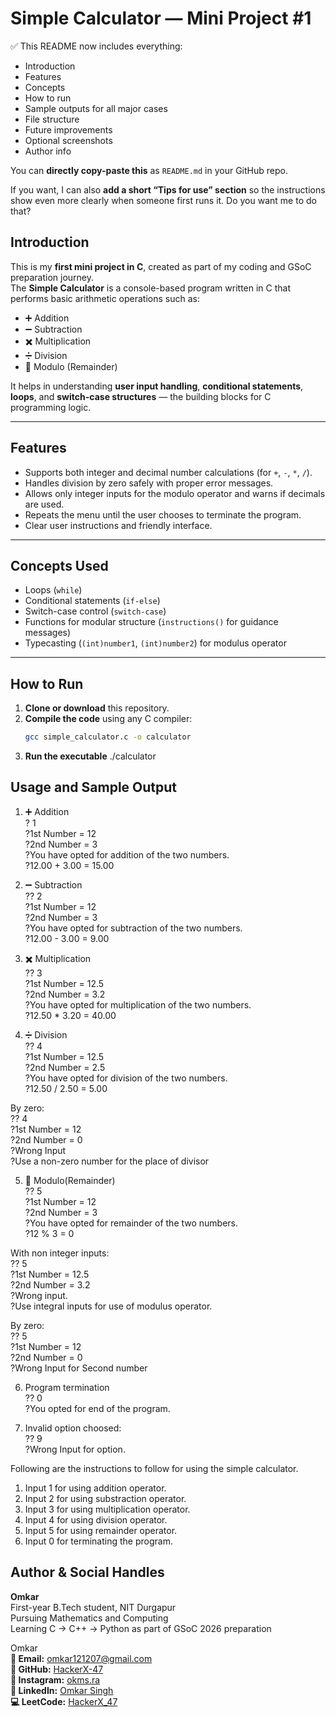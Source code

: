# Simple Calculator — Mini Project #1

✅ This README now includes everything:  
- Introduction  
- Features  
- Concepts  
- How to run  
- Sample outputs for all major cases  
- File structure  
- Future improvements  
- Optional screenshots  
- Author info  

You can **directly copy-paste this** as `README.md` in your GitHub repo.  

If you want, I can also **add a short “Tips for use” section** so the instructions show even more clearly when someone first runs it. Do you want me to do that?


## Introduction
This is my **first mini project in C**, created as part of my coding and GSoC preparation journey.  
The **Simple Calculator** is a console-based program written in C that performs basic arithmetic operations such as:

- ➕ Addition  
- ➖ Subtraction  
- ✖️ Multiplication  
- ➗ Division  
- 🧩 Modulo (Remainder)

It helps in understanding **user input handling**, **conditional statements**, **loops**, and **switch-case structures** — the building blocks for C programming logic.

---

## Features
- Supports both integer and decimal number calculations (for `+`, `-`, `*`, `/`).  
- Handles division by zero safely with proper error messages.  
- Allows only integer inputs for the modulo operator and warns if decimals are used.  
- Repeats the menu until the user chooses to terminate the program.  
- Clear user instructions and friendly interface.

---

## Concepts Used
- Loops (`while`)  
- Conditional statements (`if-else`)  
- Switch-case control (`switch-case`)  
- Functions for modular structure (`instructions()` for guidance messages)  
- Typecasting (`(int)number1`, `(int)number2`) for modulus operator

---

## How to Run
1. **Clone or download** this repository.  
2. **Compile the code** using any C compiler:
   ```bash
   gcc simple_calculator.c -o calculator
3. **Run the executable** 
   ./calculator

## Usage and Sample Output

1. ➕ Addition
<br>? 1
<br>?1st Number = 12
<br>?2nd Number = 3
<br>?You have opted for addition of the two numbers.
<br>?12.00 + 3.00 = 15.00

2. ➖ Subtraction
<br>?? 2
<br>?1st Number = 12
<br>?2nd Number = 3
<br>?You have opted for subtraction of the two numbers.
<br>?12.00 - 3.00 = 9.00

3. ✖️ Multiplication
<br>?? 3
<br>?1st Number = 12.5
<br>?2nd Number = 3.2
<br>?You have opted for multiplication of the two numbers.
<br>?12.50 * 3.20 = 40.00

4. ➗ Division
<br>?? 4
<br>?1st Number = 12.5
<br>?2nd Number = 2.5
<br>?You have opted for division of the two numbers.
<br>?12.50 / 2.50 = 5.00

By zero:
<br>?? 4
<br>?1st Number = 12
<br>?2nd Number = 0
<br>?Wrong Input
<br>?Use a non-zero number for the place of divisor

5. 🧩 Modulo(Remainder)
<br>?? 5
<br>?1st Number = 12
<br>?2nd Number = 3
<br>?You have opted for remainder of the two numbers.
<br>?12 % 3 = 0

With non integer inputs:
<br>?? 5
<br>?1st Number = 12.5
<br>?2nd Number = 3.2
<br>?Wrong input.
<br>?Use integral inputs for use of modulus operator.

By zero:
<br>?? 5
<br>?1st Number = 12
<br>?2nd Number = 0
<br>?Wrong Input for Second number

6. Program termination
<br>?? 0
<br>?You opted for end of the program.

7. Invalid option choosed:
<br>?? 9
<br>?Wrong Input for option.

Following are the instructions to follow for using the simple calculator.
  1. Input 1 for using addition operator.
  2. Input 2 for using substraction operator.
  3. Input 3 for using multiplication operator.
  4. Input 4 for using division operator.
  5. Input 5 for using remainder operator.
  6. Input 0 for terminating the program.

## Author & Social Handles
**Omkar**  
First-year B.Tech student, NIT Durgapur  
Pursuing Mathematics and Computing  
Learning C → C++ → Python as part of GSoC 2026 preparation  

Omkar<br>
**📧 Email:** [omkar121207@gmail.com](mailto:omkar121207@gmail.com)  
**🐙 GitHub:** [HackerX-47](https://github.com/HackerX-47)  
**📸 Instagram:** [okms.ra](https://www.instagram.com/okms.ra/)  
**🔗 LinkedIn:** [Omkar Singh](https://www.linkedin.com/in/omkar-singh-ba2653381/)  
**💻 LeetCode:** [HackerX_47](https://leetcode.com/u/HackerX_47/)


